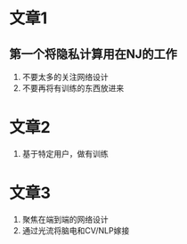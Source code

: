 

# 文章1



## 第一个将隐私计算用在NJ的工作

1. 不要太多的关注网络设计
2. 不要再将有训练的东西放进来



# 文章2

1. 基于特定用户，做有训练



# 文章3

1. 聚焦在端到端的网络设计
2. 通过光流将脑电和CV/NLP嫁接

